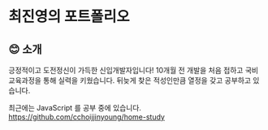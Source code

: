 # 최진영의 포트폴리오

## :blush: 소개
긍정적이고 도전정신이 가득한 신입개발자입니다!
10개월 전 개발을 처음 접하고 국비교육과정을 통해 실력을 키웠습니다.
뒤늦게 찾은 적성인만큼 열정을 갖고 공부하고 있습니다.

최근에는 JavaScript 를 공부 중에 있습니다.</br>
https://github.com/cchoijjinyoung/home-study

